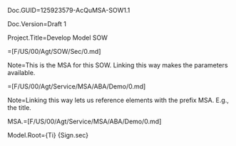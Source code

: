 Doc.GUID=125923579-AcQuMSA-SOW1.1

Doc.Version=Draft 1

Project.Title=Develop Model SOW

=[F/US/00/Agt/SOW/Sec/0.md]

Note=This is the MSA for this SOW.  Linking this way makes the parameters available.  

=[F/US/00/Agt/Service/MSA/ABA/Demo/0.md]

Note=Linking this way lets us reference elements with the prefix MSA.  E.g., the title.
  
MSA.=[F/US/00/Agt/Service/MSA/ABA/Demo/0.md]

Model.Root={Ti} {Sign.sec}
